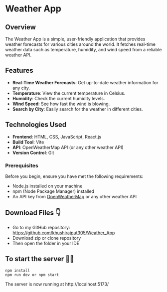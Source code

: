 # Weather App

## Overview

The Weather App is a simple, user-friendly application that provides weather forecasts for various cities around the world. It fetches real-time weather data such as temperature, humidity, and wind speed from a reliable weather API.

## Features

- **Real-Time Weather Forecasts**: Get up-to-date weather information for any city.
- **Temperature**: View the current temperature in Celsius.
- **Humidity**: Check the current humidity levels.
- **Wind Speed**: See how fast the wind is blowing.
- **Search by City**: Easily search for the weather in different cities.

## Technologies Used

- **Frontend**: HTML, CSS, JavaScript, React.js
- **Build Tool**: Vite
- **API**: OpenWeatherMap API (or any other weather API)
- **Version Control**: Git

### Prerequisites

Before you begin, ensure you have met the following requirements:

- Node.js installed on your machine
- npm (Node Package Manager) installed
- An API key from [OpenWeatherMap](https://openweathermap.org/api) or any other weather API

## Download Files 👇
* Go to my GitHub repository: https://github.com/khushirajput305/Weather_App
* Download zip or clone repository
* Then open the folder in your IDE

## To start the server 👨‍💻
```shell
npm install
npm run dev or npm start
```
The server is now running at http://localhost:5173/ 




